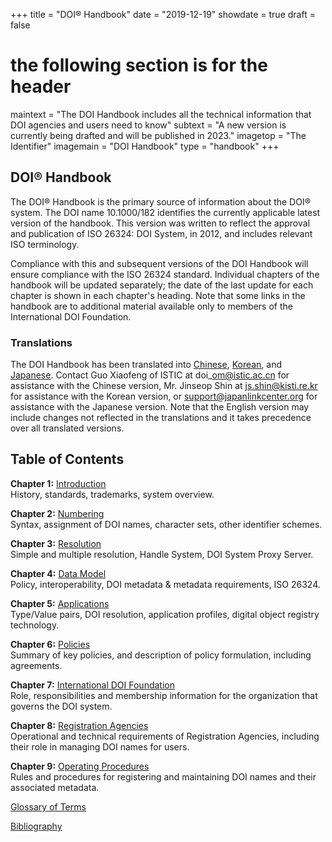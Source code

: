 +++
title = "DOI® Handbook"
date = "2019-12-19"
showdate = true
draft = false
# the following section is for the header
maintext = "The DOI Handbook includes all the technical information that DOI agencies and users need to know"
subtext = "A new version is currently being drafted and will be published in 2023."
imagetop = "The Identifier"
imagemain = "DOI Handbook"
type = "handbook"
+++

## DOI® Handbook

The DOI® Handbook is the primary source of information about the DOI® system. The DOI name 10.1000/182 identifies the currently applicable latest version of the handbook. This version was written to reflect the approval and publication of ISO 26324: DOI System, in 2012, and includes relevant ISO terminology.

Compliance with this and subsequent versions of the DOI Handbook will ensure compliance with the ISO 26324 standard. Individual chapters of the handbook will be updated separately; the date of the last update for each chapter is shown in each chapter's heading. Note that some links in the handbook are to additional material available only to members of the International DOI Foundation.

### Translations

The DOI Handbook has been translated into [Chinese](translations/chinese/hb), [Korean](translations/korean/hb), and [Japanese](translations/japanese/hb). Contact Guo Xiaofeng of ISTIC at doi\_om@istic.ac.cn for assistance with the Chinese version, Mr. Jinseop Shin at js.shin@kisti.re.kr for assistance with the Korean version, or support@japanlinkcenter.org for assistance with the Japanese version. Note that the English version may include changes not reflected in the translations and it takes precedence over all translated versions.

## Table of Contents

**Chapter 1:** [Introduction](/the-identifier/resources/handbook/1_introduction)  
History, standards, trademarks, system overview.

**Chapter 2:** [Numbering](/the-identifier/resources/handbook/2_numbering)  
Syntax, assignment of DOI names, character sets, other identifier schemes.

**Chapter 3:** [Resolution](/the-identifier/resources/handbook/3_resolution)  
Simple and multiple resolution, Handle System, DOI System Proxy Server.

**Chapter 4:** [Data Model](/the-identifier/resources/handbook/4_data_model)  
Policy, interoperability, DOI metadata & metadata requirements, ISO 26324.

**Chapter 5:** [Applications](/the-identifier/resources/handbook/5_applications)  
Type/Value pairs, DOI resolution, application profiles, digital object registry technology.

**Chapter 6:** [Policies](/the-identifier/resources/handbook/6_policies)  
Summary of key policies, and description of policy formulation, including agreements.

**Chapter 7:** [International DOI Foundation](/the-identifier/resources/handbook/7_idf)  
Role, responsibilities and membership information for the organization that governs the DOI system.

**Chapter 8:** [Registration Agencies](/the-identifier/resources/handbook/8_registration_agencies)  
Operational and technical requirements of Registration Agencies, including their role in managing DOI names for users.

**Chapter 9:** [Operating Procedures](/the-identifier/resources/handbook/9_operating_procedures)  
Rules and procedures for registering and maintaining DOI names and their associated metadata.

[Glossary of Terms](/the-identifier/resources/handbook/glossary)

[Bibliography](/the-identifier/resources/handbook/bibliography)

